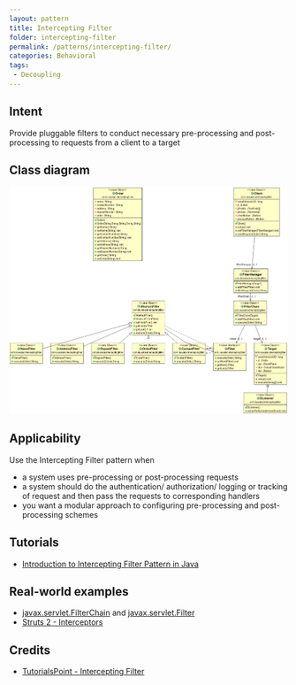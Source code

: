 ```yaml
---
layout: pattern
title: Intercepting Filter
folder: intercepting-filter
permalink: /patterns/intercepting-filter/
categories: Behavioral
tags:
 - Decoupling
---
```


## Intent
Provide pluggable filters to conduct necessary pre-processing and
post-processing to requests from a client to a target

## Class diagram 
![alt text](./etc/intercepting-filter.png "Intercepting Filter")

## Applicability
Use the Intercepting Filter pattern when

* a system uses pre-processing or post-processing requests
* a system should do the authentication/ authorization/ logging or tracking of request and then pass the requests to corresponding handlers 
* you want a modular approach to configuring pre-processing and post-processing schemes

## Tutorials

* [Introduction to Intercepting Filter Pattern in Java](https://www.baeldung.com/intercepting-filter-pattern-in-java)

## Real-world examples

* [javax.servlet.FilterChain](https://tomcat.apache.org/tomcat-8.0-doc/servletapi/javax/servlet/FilterChain.html) and [javax.servlet.Filter](https://tomcat.apache.org/tomcat-8.0-doc/servletapi/javax/servlet/Filter.html)
* [Struts 2 - Interceptors](https://struts.apache.org/core-developers/interceptors.html)

## Credits

* [TutorialsPoint - Intercepting Filter](http://www.tutorialspoint.com/design_pattern/intercepting_filter_pattern.htm)
